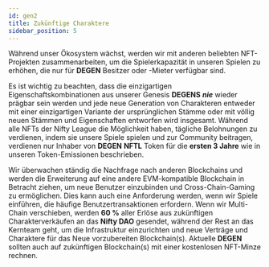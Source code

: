 ```yaml
---
id: gen2
title: Zukünftige Charaktere
sidebar_position: 5
---
```


Während unser Ökosystem wächst, werden wir mit anderen beliebten NFT-Projekten zusammenarbeiten, um die Spielerkapazität in unseren Spielen zu erhöhen, die nur für **DEGEN** Besitzer oder -Mieter verfügbar sind.

Es ist wichtig zu beachten, dass die einzigartigen Eigenschaftskombinationen aus unserer Genesis **DEGENS** **_nie_** wieder prägbar sein werden und jede neue Generation von Charakteren entweder mit einer einzigartigen Variante der ursprünglichen Stämme oder mit völlig neuen Stämmen und Eigenschaften entworfen wird insgesamt. Während alle NFTs der Nifty League die Möglichkeit haben, tägliche Belohnungen zu verdienen, indem sie unsere Spiele spielen und zur Community beitragen, verdienen nur Inhaber von **DEGEN** **NFTL** Token für die **ersten 3 Jahre** wie in unseren Token-Emissionen beschrieben.

Wir überwachen ständig die Nachfrage nach anderen Blockchains und werden die Erweiterung auf eine andere EVM-kompatible Blockchain in Betracht ziehen, um neue Benutzer einzubinden und Cross-Chain-Gaming zu ermöglichen. Dies kann auch eine Anforderung werden, wenn wir Spiele einführen, die häufige Benutzertransaktionen erfordern. Wenn wir Multi-Chain verschieben, werden **60 %** aller Erlöse aus zukünftigen Charakterverkäufen an das **Nifty DAO** gesendet, während der Rest an das Kernteam geht, um die Infrastruktur einzurichten und neue Verträge und Charaktere für das Neue vorzubereiten Blockchain(s). Aktuelle **DEGEN** sollten auch auf zukünftigen Blockchain(s) mit einer kostenlosen NFT-Minze rechnen.
